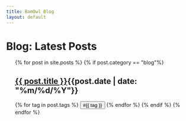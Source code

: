 ```yaml
---
title: BamOwl Blog
layout: default
---
```

<link rel="stylesheet" href="/assets/css/category.css">

<h1>Blog: Latest Posts</h1>

<ul style="list-style:none;">
  {% for post in site.posts %}
  {% if post.category == "blog"%}
  <li>
      <h2><a href="{{ post.url }}">{{ post.title }}</a><span class="date">{{post.date |  date: "%m/%d/%Y"}}</span></h2>      
  </li>
  {% for tag in post.tags %}
    <a href="/search/?q={{tag}}"><button class="tag-button" role="button">#{{ tag }}</button></a>
  {% endfor %}
  {% endif %}
  {% endfor %}
</ul>